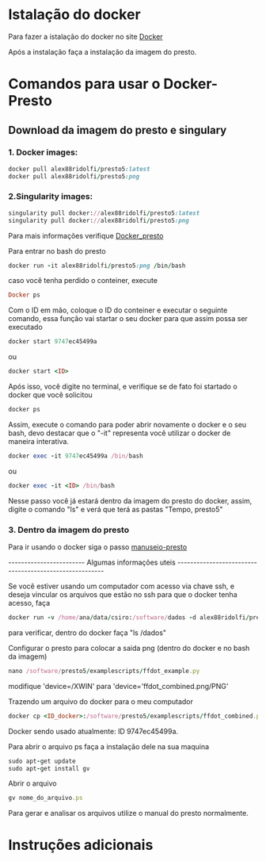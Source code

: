# Istalação do docker

Para fazer a istalação do docker no site [Docker](https://www.nerdlivre.com.br/como-instalar-o-docker-no-ubuntu/)

Após a instalação faça a instalação da imagem do presto.

# Comandos para usar o Docker-Presto

## Download da imagem do presto e singulary 

### 1. Docker images:
```Ruby
docker pull alex88ridolfi/presto5:latest
docker pull alex88ridolfi/presto5:png
```
### 2.Singularity images:
```Ruby
singularity pull docker://alex88ridolfi/presto5:latest
singularity pull docker://alex88ridolfi/presto5:png
```
Para mais informações verifique [Docker_presto](https://github.com/scottransom/presto/blob/master/INSTALL.md)

Para entrar no bash do presto 

```Ruby
docker run -it alex88ridolfi/presto5:png /bin/bash
```
caso você tenha perdido o conteiner, execute 
```Ruby
Docker ps 
```
Com o ID em mão, coloque o ID do  conteiner e executar o seguinte comando, essa função vai startar o seu docker para que assim possa ser executado
```Ruby
docker start 9747ec45499a 
```
ou 
```Ruby
docker start <ID>
```

Após isso, você digite no terminal, e verifique se de fato foi startado o docker que você solicitou
```Ruby
docker ps 
```
Assim, execute o comando para poder abrir novamente o docker e o seu bash, devo destacar que o "-it" representa você utilizar o docker de maneira interativa.
```Ruby
docker exec -it 9747ec45499a /bin/bash
```
ou 
```Ruby
docker exec -it <ID> /bin/bash
```
Nesse passo você já estará dentro da imagem do presto do docker, assim, digite o comando "ls" e verá que terá as pastas "Tempo, presto5"



### 3. Dentro da imagem do presto

Para ir usando o docker siga o passo [manuseio-presto](https://github.com/Rafaely15/PRESTO__pulsar/blob/master/presto/Manuseio-do-presto.md)

------------------------ Algumas informações uteis -------------------------------------------------------

Se você estiver usando um computador com acesso via chave ssh, e deseja vincular os arquivos que estão no ssh para que o docker tenha acesso, faça

```Ruby
docker run -v /home/ana/data/csiro:/software/dados -d alex88ridolfi/presto5:png bash -c "mkdir -p /dados/test && tail -f /dev/null"

```
para verificar, dentro do docker faça "ls /dados"



Configurar o presto para colocar a saida png  (dentro do docker e no bash da imagem)
```Ruby
nano /software/presto5/examplescripts/ffdot_example.py
 ```
modifique 'device=/XWIN' para 'device='ffdot_combined.png/PNG'

Trazendo um arquivo do docker para o meu computador 
```Ruby
docker cp <ID_docker>:/software/presto5/examplescripts/ffdot_combined.png /home/rafaely 
```
Docker sendo usado atualmente: ID 9747ec45499a.

Para abrir o arquivo ps faça a instalação dele na sua maquina 
```Ruby
sudo apt-get update
sudo apt-get install gv
```

Abrir o arquivo
```Ruby
gv nome_do_arquivo.ps
```
Para gerar e analisar os arquivos utilize o manual do presto normalmente.

# Instruções adicionais 
